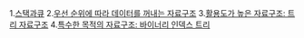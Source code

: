 1.[스택과큐](%EC%8A%A4%ED%83%9D%EA%B3%BC%20%ED%81%90.md)
2.[우선 순위에 따라 데이터를 꺼내는 자료구조](./%EC%9A%B0%EC%84%A0%EC%88%9C%EC%9C%84%EC%97%90_%EB%94%B0%EB%9D%BC_%EB%8D%B0%EC%9D%B4%ED%84%B0%EB%A5%BC_%EA%BA%BC%EB%82%B4%EB%8A%94_%EC%9E%90%EB%A3%8C%EA%B5%AC%EC%A1%B0.md)
3.[활용도가 높은 자료구조: 트리 자료구조](./%ED%8A%B8%EB%A6%AC%EC%9E%90%EB%A3%8C%EA%B5%AC%EC%A1%B0.md)
4.[특수한 목적의 자료구조: 바이너리 인덱스 트리](./%EB%B0%94%EC%9D%B4%EB%84%88%EB%A6%AC%EC%9D%B8%EB%8D%B1%EC%8A%A4%ED%8A%B8%EB%A6%AC.md)